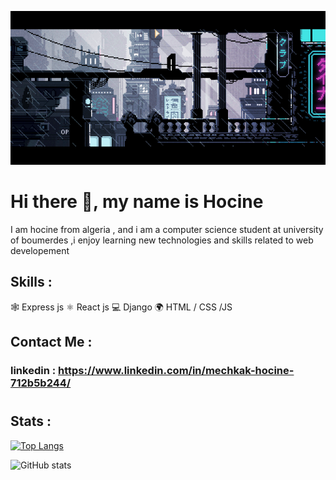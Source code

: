 ![I am GitHub Readme Generator's creator](https://raw.githubusercontent.com/hocineMK03/hocineMK03/main/banner.gif)
# Hi there 👋, my name is Hocine

I am hocine from algeria , and i am a computer science student at university of boumerdes ,i enjoy learning new technologies and skills related to web developement

## Skills : 
🕸️ Express js
⚛️ React js
💻 Django
🌍 HTML / CSS /JS


## Contact Me :
### linkedin : https://www.linkedin.com/in/mechkak-hocine-712b5b244/
#
## Stats :
[![Top Langs](https://github-readme-stats.vercel.app/api/top-langs/?username=hocineMK03)](https://github.com/anuraghazra/github-readme-stats)

![GitHub stats](https://github-readme-stats.vercel.app/api?username=hocineMK03&show_icons=true)  



